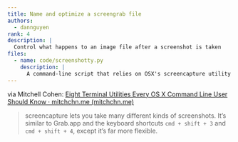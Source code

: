 ```yaml
---
title: Name and optimize a screengrab file
authors:
  - dannguyen
rank: 4
description: |
  Control what happens to an image file after a screenshot is taken
files:
  - name: code/screenshotty.py
    description: |
      A command-line script that relies on OSX's screencapture utility and pipes it through the Pillow library
---
```



via Mitchell Cohen: [Eight Terminal Utilities Every OS X Command Line User Should Know · mitchchn.me (mitchchn.me)](http://www.mitchchn.me/2014/os-x-terminal/) 

> screencapture lets you take many different kinds of screenshots. It’s similar to Grab.app and the keyboard shortcuts `cmd + shift + 3` and `cmd + shift + 4`, except it’s far more flexible. 


